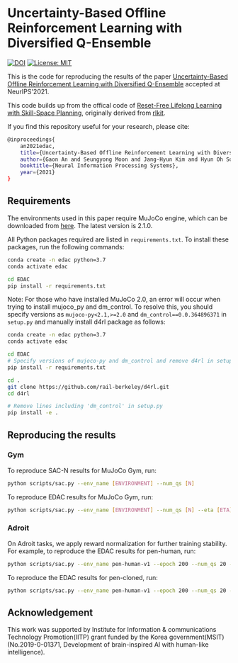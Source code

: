 # Uncertainty-Based Offline Reinforcement Learning with Diversified Q-Ensemble

[![DOI](https://zenodo.org/badge/415660116.svg)](https://zenodo.org/badge/latestdoi/415660116) [![License: MIT](https://img.shields.io/badge/License-MIT-yellow.svg)](https://github.com/snu-mllab/EDAC/blob/main/LICENSE)


This is the code for reproducing the results of the paper [Uncertainty-Based Offline Reinforcement Learning with Diversified Q-Ensemble](https://arxiv.org/abs/2110.01548) accepted at NeurIPS'2021.

This code builds up from the offical code of [Reset-Free Lifelong Learning with Skill-Space Planning](https://sites.google.com/berkeley.edu/reset-free-lifelong-learning), originally derived from [rlkit](https://github.com/vitchyr/rlkit). 

If you find this repository useful for your research, please cite:

```bash
@inproceedings{
    an2021edac,
    title={Uncertainty-Based Offline Reinforcement Learning with Diversified Q-Ensemble},
    author={Gaon An and Seungyong Moon and Jang-Hyun Kim and Hyun Oh Song},
    booktitle={Neural Information Processing Systems},
    year={2021}
}
```

## Requirements

The environments used in this paper require MuJoCo engine, which can be downloaded from [here](https://mujoco.org/download). The latest version is 2.1.0.

All Python packages required are listed in `requirements.txt`. To install these packages, run the following commands:  

```bash
conda create -n edac python=3.7
conda activate edac

cd EDAC
pip install -r requirements.txt
```

Note: For those who have installed MuJoCo 2.0, an error will occur when trying to install mujoco_py and dm_control. To resolve this, you should specify versions as `mujoco-py<2.1,>=2.0` and `dm_control==0.0.364896371` in `setup.py` and manually install d4rl package as follows:
  
```bash
conda create -n edac python=3.7
conda activate edac

cd EDAC
# Specify versions of mujoco-py and dm_control and remove d4rl in setup.py
pip install -r requirements.txt

cd .
git clone https://github.com/rail-berkeley/d4rl.git
cd d4rl

# Remove lines including 'dm_control' in setup.py
pip install -e .
```

## Reproducing the results

### Gym

To reproduce SAC-N results for MuJoCo Gym, run:

```bash
python scripts/sac.py --env_name [ENVIRONMENT] --num_qs [N]
```

To reproduce EDAC results for MuJoCo Gym, run:

```bash
python scripts/sac.py --env_name [ENVIRONMENT] --num_qs [N] --eta [ETA]
```

### Adroit

On Adroit tasks, we apply reward normalization for further training stability. For example, to reproduce the EDAC results for pen-human, run:

```bash
python scripts/sac.py --env_name pen-human-v1 --epoch 200 --num_qs 20 --plr 3e-5 --eta 1000 --reward_mean --reward_std
```

To reproduce the EDAC results for pen-cloned, run:

```bash
python scripts/sac.py --env_name pen-human-v1 --epoch 200 --num_qs 20 --plr 3e-5 --eta 10 --max_q_backup --reward_mean --reward_std
```

## Acknowledgement

This work was supported by Institute for Information & communications Technology Promotion(IITP) grant funded by the Korea government(MSIT) (No.2019-0-01371, Development of brain-inspired AI with human-like intelligence).
